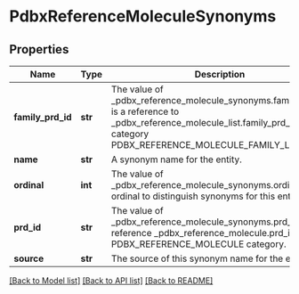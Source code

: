 # PdbxReferenceMoleculeSynonyms

## Properties
Name | Type | Description | Notes
------------ | ------------- | ------------- | -------------
**family_prd_id** | **str** | The value of _pdbx_reference_molecule_synonyms.family_prd_id is a reference to  _pdbx_reference_molecule_list.family_prd_id in category PDBX_REFERENCE_MOLECULE_FAMILY_LIST. | 
**name** | **str** | A synonym name for the entity. | [optional] 
**ordinal** | **int** | The value of _pdbx_reference_molecule_synonyms.ordinal is an ordinal         to distinguish synonyms for this entity. | 
**prd_id** | **str** | The value of _pdbx_reference_molecule_synonyms.prd_id is a reference         _pdbx_reference_molecule.prd_id in the  PDBX_REFERENCE_MOLECULE category. | 
**source** | **str** | The source of this synonym name for the entity. | [optional] 

[[Back to Model list]](../README.md#documentation-for-models) [[Back to API list]](../README.md#documentation-for-api-endpoints) [[Back to README]](../README.md)

